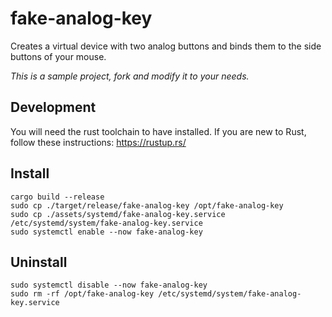 # fake-analog-key

Creates a virtual device with two analog buttons and binds them to the side buttons of your mouse.

*This is a sample project, fork and modify it to your needs.*

## Development

You will need the rust toolchain to have installed. If you are new to Rust, follow these instructions: <https://rustup.rs/>

## Install

```shell
cargo build --release
sudo cp ./target/release/fake-analog-key /opt/fake-analog-key
sudo cp ./assets/systemd/fake-analog-key.service /etc/systemd/system/fake-analog-key.service
sudo systemctl enable --now fake-analog-key
```

## Uninstall

```shell
sudo systemctl disable --now fake-analog-key
sudo rm -rf /opt/fake-analog-key /etc/systemd/system/fake-analog-key.service
```